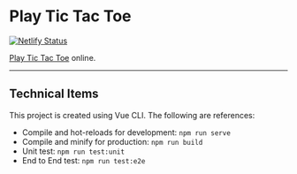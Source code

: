 # Play Tic Tac Toe

[![Netlify Status](https://api.netlify.com/api/v1/badges/a082d2e5-b2d4-4c68-ac0e-5519ff942319/deploy-status)](https://app.netlify.com/sites/playtictactoe-page/deploys)

[Play Tic Tac Toe](https://playtictactoe.page) online.

---

## Technical Items

This project is created using Vue CLI. The following are references:

- Compile and hot-reloads for development: `npm run serve`
- Compile and minify for production: `npm run build`
- Unit test: `npm run test:unit`
- End to End test: `npm run test:e2e`
